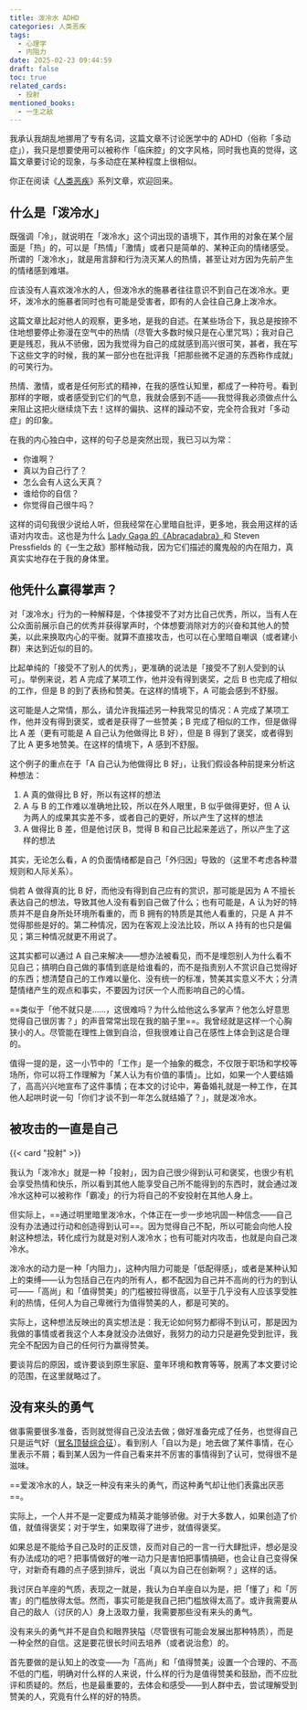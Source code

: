 ```yaml
---
title: 泼冷水 ADHD
categories: 人类恶疾
tags:
  - 心理学
  - 内阻力
date: 2025-02-23 09:44:59
draft: false
toc: true
related_cards:
  - 投射
mentioned_books:
  - 一生之敌
---
```


我承认我胡乱地挪用了专有名词，这篇文章不讨论医学中的 ADHD（俗称「多动症」），我只是想要使用可以被称作「临床腔」的文字风格，同时我也真的觉得，这篇文章要讨论的现象，与多动症在某种程度上很相似。

<!--more-->

你正在阅读《[人类恶疾](/categories/人类恶疾/)》系列文章，欢迎回来。

## 什么是「泼冷水」

既强调「冷」，就说明在「泼冷水」这个词出现的语境下，其作用的对象在某个层面是「热」的，可以是「热情」「激情」或者只是简单的、某种正向的情绪感受。所谓的「泼冷水」，就是用言辞和行为浇灭某人的热情，甚至让对方因为先前产生的情绪感到难堪。

应该没有人喜欢泼冷水的人，但泼冷水的施暴者往往意识不到自己在泼冷水。更坏，泼冷水的施暴者同时也有可能是受害者，即有的人会往自己身上泼冷水。

这篇文章比起对他人的观察，更多地，是我的自述。在某些场合下，我总是按捺不住地想要停止弥漫在空气中的热情（尽管大多数时候只是在心里咒骂）；我对自己更是残忍，我从不骄傲，因为我觉得为自己的成就感到高兴很可笑，甚者，我在写下这些文字的时候，我的某一部分也在批评我「把那些微不足道的东西称作成就」的可笑行为。

热情、激情，或者是任何形式的精神，在我的感性认知里，都成了一种符号。看到那样的字眼，或者感受到它们的气息，我就会感到不适——我觉得我必须做点什么来阻止这把火继续烧下去！这样的偏执、这样的躁动不安，完全符合我对「多动症」的印象。

在我的内心独白中，这样的句子总是突然出现，我已习以为常：

- 你谁啊？
- 真以为自己行了？
- 怎么会有人这么天真？
- 谁给你的自信？
- 你觉得自己很牛吗？

这样的词句我很少说给人听，但我经常在心里暗自批评，更多地，我会用这样的话语对内攻击。这也是为什么 [Lady Gaga 的《Abracadabra》](/posts/今夜不爱就死/)和 Steven Pressfields 的《一生之敌》那样触动我，因为它们描述的魔鬼般的内在阻力，真真实实地存在于我的身体里。

## 他凭什么赢得掌声？

对「泼冷水」行为的一种解释是，个体接受不了对方比自己优秀，所以，当有人在公众面前展示自己的优秀并获得掌声时，个体想要消除对方的兴奋和其他人的赞美，以此来换取内心的平衡。就算不直接攻击，也可以在心里暗自嘲讽（或者建小群）来达到近似的目的。

比起单纯的「接受不了别人的优秀」，更准确的说法是「接受不了别人受到的认可」。举例来说，若 A 完成了某项工作，他并没有得到褒奖，之后 B 也完成了相似的工作，但是 B 的到了表扬和赞美。在这样的情境下，A 可能会感到不舒服。

这可能是人之常情，那么，请允许我描述另一种我常见的情况：A 完成了某项工作，他并没有得到褒奖，或者是获得了一些赞美；B 完成了相似的工作，但是做得比 A 差（更有可能是 A 自己认为他做得比 B 好），但是 B 得到了褒奖，或者得到了比 A 更多地赞美。在这样的情境下，A 感到不舒服。

这个例子的重点在于「A 自己认为他做得比 B 好」，让我们假设各种前提来分析这种想法：

1. A 真的做得比 B 好，所以有这样的想法
2. A 与 B 的工作难以准确地比较，所以在外人眼里，B 似乎做得更好，但 A 认为两人的成果其实差不多，或者自己的更好，所以产生了这样的想法
3. A 做得比 B 差，但是他讨厌 B，觉得 B 和自己比起来差远了，所以产生了这样的想法

其实，无论怎么看，A 的负面情绪都是自己「外归因」导致的（这里不考虑各种潜规则和人际关系）。

倘若 A 做得真的比 B 好，而他没有得到自己应有的赏识，那可能是因为 A 不擅长表达自己的想法，导致其他人没有看到自己做了什么；也有可能是，A 认为好的特质并不是自身所处环境所看重的，而 B 拥有的特质是其他人看重的，只是 A 并不觉得那些是好的。第二种情况，因为在客观上没法比较，所以 A 持有的也只是偏见；第三种情况就更不用说了。

这其实都可以通过 A 自己来解决——想办法被看见，而不是埋怨别人为什么看不见自己；搞明白自己做的事情到底是给谁看的，而不是指责别人不赏识自己觉得好的东西；想清楚自己的工作难以量化、没有统一的标准，赞美其实意义不大；分清楚情绪产生的观点和事实，不要因为讨厌一个人而影响自己的心情。

==类似于「他不就只是……，这很难吗？为什么给他这么多掌声？他怎么好意思觉得自己很厉害？」的声音常常出现在我的脑子里==。我曾经就是这样一个心胸狭小的人。尽管能在理性上做到自洽，但我很难让自己在感性上体会到这是合理的。

值得一提的是，这一小节中的「工作」是一个抽象的概念，不仅限于职场和学校等场所，你可以将工作理解为「某人认为有价值的事情」。比如，如果一个人要结婚了，高高兴兴地宣布了这件事情；在本文的讨论中，筹备婚礼就是一种工作，在其他人起哄时说一句「你们才谈不到一年怎么就结婚了？」，就是泼冷水。

## 被攻击的一直是自己

{{< card "投射" >}}

我认为「泼冷水」就是一种「投射」，因为自己很少得到认可和褒奖，也很少有机会享受热情和快乐，所以看到其他人能享受自己所不能得到的东西时，就会通过泼冷水这种可以被称作「霸凌」的行为将自己的不安投射在其他人身上。

但实际上，==通过明里暗里泼冷水，个体正在一步一步地巩固一种信念——自己没有办法通过行动和创造得到认可==。因为觉得自己不配，所以可能会向他人投射这种想法，转化成行为就是对别人泼冷水；也有可能对内攻击，也就是向自己泼冷水。

泼冷水的动力是一种「内阻力」，这种内阻力可能是「低配得感」，或者是某种认知上的束缚——认为包括自己在内的所有人，都不配因为自己并不高尚的行为的到认可——「高尚」和「值得赞美」的门槛被拉得很高，以至于几乎没有人应该享受胜利的热情，任何人为自己卑微行为值得赞美的人，都是可笑的。

实际上，这种想法反映出的真实想法是：我无论如何努力都得不到认可，那是因为我做的事情或者我这个人本身就没办法做好，我努力的动力只是避免受到批评，我完全不配因为自己的任何行为赢得赞美。

要谈背后的原因，或许要谈到原生家庭、童年环境和教育等等，脱离了本文要讨论的范围，在这里就略过了。

## 没有来头的勇气

做事需要很多准备，否则就觉得自己没法去做；做好准备完成了任务，也觉得自己只是运气好（[冒名顶替综合征](/posts/如何应对他人的赞美/)）。看到别人「自以为是」地去做了某件事情，在心里表示不屑；看到某人因为一件自己看来并不厉害的事情得到了认可，觉得很不是滋味。

==爱泼冷水的人，缺乏一种没有来头的勇气，而这种勇气却让他们表露出厌恶==。

实际上，一个人并不是一定要成为精英才能够骄傲。对于大多数人，如果创造了价值，就值得褒奖；对于学生，如果取得了进步，就值得褒奖。

如果总是不能给予自己及时的正反馈，反而对自己的一言一行大肆批评，想必是没有办法成功的吧？把事情做好的唯一动力只是害怕把事情搞砸，也会让自己变得保守，对新奇有趣的点子感到排斥，说出「真以为自己在创新啊？」这样的话。

我讨厌白羊座的气质，表现之一就是，我认为白羊座自以为是，把「懂了」和「厉害」的门槛放得太低。然而，事实可能是我自己把门槛放得太高了。或许我需要从自己的敌人（讨厌的人）身上汲取力量，我需要那些没有来头的勇气。

没有来头的勇气并不是自负和眼界狭隘（尽管很有可能会发展出那种特质），而是一种全然的自信。这是要花很长时间去培养（或者说治愈）的。

首先要做的是认知上的改变——为「高尚」和「值得赞美」设置一个合理的、不高不低的门槛，明确对什么样的人来说，什么样的行为是值得赞美和鼓励，而不应批评和质疑的。然后，也是最重要的，去体会和感受——到人群中去，尝试理解受到赞美的人，究竟有什么样的好的特质。
